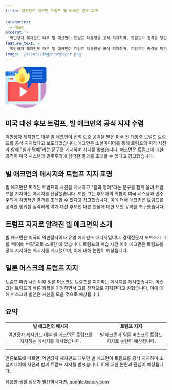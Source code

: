 ```yaml
---
title: 헤지펀드 애크먼 트럼프 및 바이든 경호 요구

categories:
  - News
excerpt: >
  억만장자 헤지펀드 대부 빌 애크먼이 트럼프 대통령을 공식 지지하며, 트럼프가 총격을 당한 후 성명을 발표했다. 애크먼은 우리 시스템과 민주주의에 대한 신뢰에 대해 우려를 표현하며, 트럼프와 다른 후보에 대한 의견을 전했다. 트럼프의 총격 후 피습을 받은 영도 기업가 일론 머스크도 트럼프를 공식 지지하며 빠른 회복을 기원했다.
feature_text: >
  억만장자 헤지펀드 대부 빌 애크먼이 트럼프 대통령을 공식 지지하며, 트럼프가 총격을 당한 후 성명을 발표했다. 애크먼은 우리 시스템과 민주주의에 대한 신뢰에 대해 우려를 표현하며, 트럼프와 다른 후보에 대한 의견을 전했다. 트럼프의 총격 후 피습을 받은 영도 기업가 일론 머스크도 트럼프를 공식 지지하며 빠른 회복을 기원했다.
image: '/assets/img/newspaper.png'
---
```


<p><img src="/assets/img/news.png" alt="rentncar 속보" /></p>

<h2 data-ke-size="size26">미국 대선 후보 트럼프, 빌 애크먼의 공식 지지 수렴</h2>

<p data-ke-size="size16">억만장자 헤지펀드 대부 빌 애크먼이 집회 도중 공격을 받은 미국 전 대통령 도널드 트럼프를 공식 지지했다고 보도되었습니다. 애크먼은 소셜미디어를 통해 트럼프의 피격 사진과 함께 "힘과 명예"라는 문구를 게시하며 지지를 밝혔습니다. 애크먼은 트럼프에 대한 공격이 미국 시스템과 민주주의에 심각한 결과를 초래할 수 있다고 경고했습니다.</p>

<h2 data-ke-size="size24">빌 애크먼의 메시지와 트럼프 지지 표명</h2>

<p data-ke-size="size16">빌 애크먼은 피격된 트럼프의 사진을 게시하고 "힘과 명예"라는 문구를 함께 올려 트럼프를 지지하는 메시지를 전달했습니다. 또한 그는 후보자의 위협이 미국 시스템과 민주주의에 치명적인 결과를 초래할 수 있다고 경고했습니다. 이에 더해 애크먼은 트럼프를 공격한 행위를 심각하게 여겨 대선 후보인 다른 인물에 대한 보안 강화를 촉구했습니다.</p>

<h2 data-ke-size="size24">트럼프 지지로 알려진 빌 애크먼의 소개</h2>

<p data-ke-size="size16">빌 애크먼은 미국의 억만장자이자 유명 헤지펀드 매니저입니다. 경제전문지 포브스가 그를 '베이비 버핏'으로 소개한 바 있습니다. 트럼프의 피습 사건 이후 애크먼은 트럼프를 공식 지지하는 메시지를 게시했으며, 이에 대해 논란이 예상됩니다.</p>

<h2 data-ke-size="size24">일론 머스크의 트럼프 지지</h2>

<p data-ke-size="size16">트럼프 피습 사건 이후 일론 머스크도 트럼프를 지지하는 메시지를 게시했습니다. 머스크는 트럼프의 빠른 회복을 기원하면서 그를 전적으로 지지한다고 밝혔습니다. 이에 대해 머스크의 발언은 시선을 모을 것으로 예상됩니다.</p>

<h2 data-ke-size="size24">요약</h2>

<table>
    <tbody>
        <tr>
            <td style="text-align: center; height: 17px;"><b>빌 애크먼의 메시지</b></td>
            <td style="text-align: center; height: 17px;"><b>트럼프 지지</b></td>
        </tr>
        <tr>
            <td style="text-align: center; height: 17px;">억만장자 헤지펀드 대부 빌 애크먼은 트럼프를 지지하는 메시지를 게시했습니다.</td>
            <td style="text-align: center; height: 17px;">빌 애크먼과 일론 머스크의 트럼프 지지로 논란이 예상됩니다.</td>
        </tr>
    </tbody>
</table>

<hr>

<p data-ke-size="size16">언론보도에 따르면, 억만장자 헤지펀드 대부인 빌 애크먼이 트럼프를 공식 지지하며 소셜미디어에 사진과 함께 트럼프 지지를 밝혔습니다. 이에 대한 논란과 관심이 예상됩니다.</p>
유용한 생활 정보가 필요하시다면, <a href="https://qoogle.tistory.com" rel="dofollow">qoogle.tistory.com</a>


